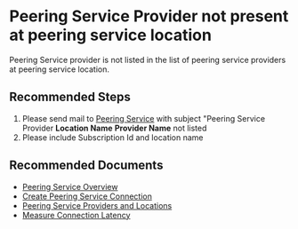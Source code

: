 <properties
  pagetitle="Peering Service Provider not present at peering service location"
  service="microsoft.peering"
  resource="peeringservices"
  ms.author="someshch"
  selfhelptype="Generic"
  supporttopicids="32747976"
  productpesids="16932"
  cloudenvironments="public, fairfax, mooncake, blackforest, ussec, usnat"
  articleid="a1a4c9c4-ffa7-45c7-a8b3-2aa359b80edd"
  ownershipid="Peering_PeeringService" />
# Peering Service Provider not present at peering service location

Peering Service provider is not listed in the list of peering service providers at peering service location.

## **Recommended Steps**

1. Please send mail to [Peering Service](mailTo:peeringservice@microsoft.com) with subject "Peering Service Provider **Location Name** **Provider Name** not listed
2. Please include Subscription Id and location name

## **Recommended Documents**

- [Peering Service Overview](https://docs.microsoft.com/azure/peering-service/about)
- [Create Peering Service Connection](https://docs.microsoft.com/azure/peering-service/create-connection)
- [Peering Service Providers and Locations](https://docs.microsoft.com/azure/peering-service/location-partners)
- [Measure Connection Latency](https://docs.microsoft.com/azure/peering-service/measure-connection-telemetry)
